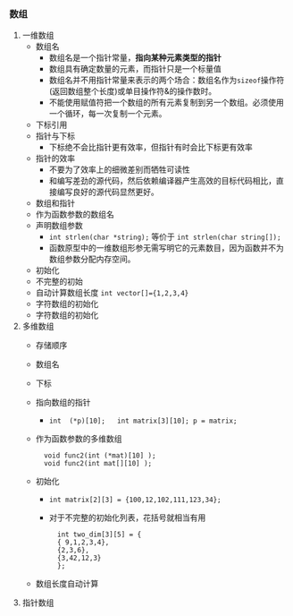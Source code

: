 ### 数组
1. 一维数组
	- 数组名
		+ 数组名是一个指针常量，**指向某种元素类型的指针**
		+ 数组具有确定数量的元素，而指针只是一个标量值
		+ 数组名并不用指针常量来表示的两个场合：数组名作为`sizeof`操作符(返回数组整个长度)或单目操作符&的操作数时。
		+ 不能使用赋值符把一个数组的所有元素复制到另一个数组。必须使用一个循环，每一次复制一个元素。
	- 下标引用
	- 指针与下标
		+ 下标绝不会比指针更有效率，但指针有时会比下标更有效率
	- 指针的效率
		+ 不要为了效率上的细微差别而牺牲可读性
		+ 和编写差劲的源代码，然后依赖编译器产生高效的目标代码相比，直接编写良好的源代码显然更好。
	- 数组和指针
	- 作为函数参数的数组名
	- 声明数组参数
		+ `int strlen(char *string);` 等价于 `int strlen(char string[]);`
		+ 函数原型中的一维数组形参无需写明它的元素数目，因为函数并不为数组参数分配内存空间。
	- 初始化
	- 不完整的初始
	- 自动计算数组长度 	`int vector[]={1,2,3,4}`
	- 字符数组的初始化
	- 字符数组的初始化
2. 多维数组
	- 存储顺序
	- 数组名
	- 下标
	- 指向数组的指针
		+ `int	(*p)[10];	int matrix[3][10]; p = matrix;`
	- 作为函数参数的多维数组
			
			void func2(int (*mat)[10] );
			void func2(int mat[][10] );
	- 初始化
		+ `int matrix[2][3] = {100,12,102,111,123,34};`
		+ 对于不完整的初始化列表，花括号就相当有用

				int two_dim[3][5] = {
        		{ 9,1,2,3,4},
        		{2,3,6},
        		{3,42,12,3}
    			};
	- 数组长度自动计算
3. 指针数组